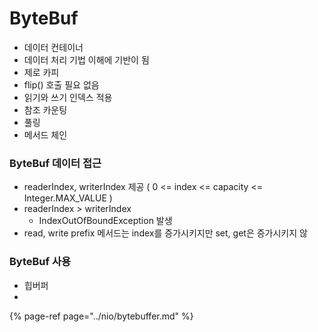 # ByteBuf

* 데이터 컨테이너
* 데이터 처리 기법 이해에 기반이 됨
* 제로 카피
* flip\(\) 호출 필요 없음
* 읽기와 쓰기 인덱스 적용
* 참조 카운팅
* 풀링
* 메서드 체인 

### ByteBuf 데이터 접근 

* readerIndex, writerIndex 제공 \( 0 &lt;= index &lt;= capacity &lt;= Integer.MAX\_VALUE \)
* readerIndex &gt; writerIndex
  * IndexOutOfBoundException 발생
* read, write prefix 메서드는 index를 증가시키지만 set, get은 증가시키지 않

### ByteBuf 사용

* 힙버퍼
* 
{% page-ref page="../nio/bytebuffer.md" %}



